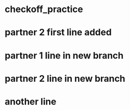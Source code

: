 # checkoff_practice
# partner 2 first line added
# partner 1 line in new branch
# partner 2 line in new branch
# another line 